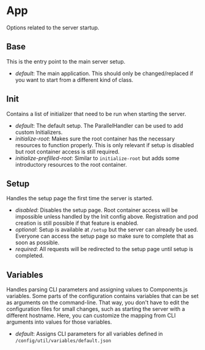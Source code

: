 # App
Options related to the server startup.

## Base
This is the entry point to the main server setup.
* *default*: The main application. This should only be changed/replaced 
             if you want to start from a different kind of class.

## Init
Contains a list of initializer that need to be run when starting the server.
* *default*: The default setup. The ParallelHandler can be used to add custom Initializers.
* *initialize-root*: Makes sure the root container has the necessary resources to function properly.
                     This is only relevant if setup is disabled but root container access is still required.
* *initialize-prefilled-root*: Similar to `initialize-root` but adds some introductory resources to the root container.

## Setup
Handles the setup page the first time the server is started.
* *disabled*: Disables the setup page. Root container access will be impossible unless handled by the Init config above.
              Registration and pod creation is still possible if that feature is enabled.
* *optional*: Setup is available at `/setup` but the server can already be used.
              Everyone can access the setup page so make sure to complete that as soon as possible.
* *required*: All requests will be redirected to the setup page until setup is completed.

## Variables
Handles parsing CLI parameters and assigning values to Components.js variables.
Some parts of the configuration contains variables that can be set as arguments on the command-line.
That way, you don't have to edit the configuration files for small changes, 
such as starting the server with a different hostname.
Here, you can customize the mapping from CLI arguments into values for those variables.
* *default*: Assigns CLI parameters for all variables defined in `/config/util/variables/default.json`
